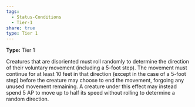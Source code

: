 ```yaml
---
tags:
  - Status-Conditions
  - Tier-1
share: true
type: Tier 1
---
```

**Type:** Tier 1

Creatures that are disoriented must roll randomly to determine the direction of their voluntary movement (including a 5-foot step). The movement must continue for at least 10 feet in that direction (except in the case of a 5-foot step) before the creature may choose to end the movement, forgoing any unused movement remaining. A creature under this effect may instead spend 5 AP to move up to half its speed without rolling to determine a random direction.